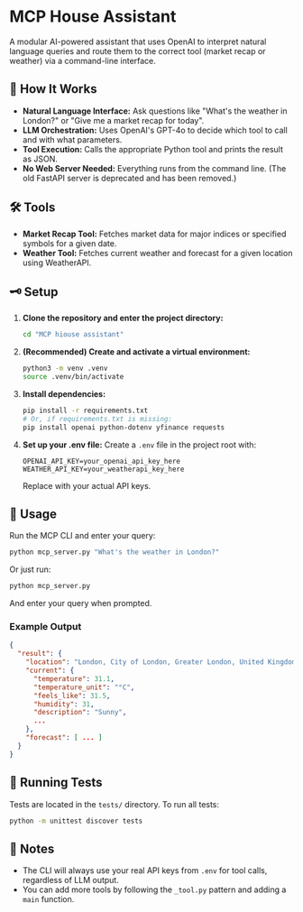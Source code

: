 # MCP House Assistant

A modular AI-powered assistant that uses OpenAI to interpret natural language queries and route them to the correct tool (market recap or weather) via a command-line interface.

## 🚀 How It Works
- **Natural Language Interface:** Ask questions like "What's the weather in London?" or "Give me a market recap for today".
- **LLM Orchestration:** Uses OpenAI's GPT-4o to decide which tool to call and with what parameters.
- **Tool Execution:** Calls the appropriate Python tool and prints the result as JSON.
- **No Web Server Needed:** Everything runs from the command line. (The old FastAPI server is deprecated and has been removed.)

## 🛠️ Tools
- **Market Recap Tool:** Fetches market data for major indices or specified symbols for a given date.
- **Weather Tool:** Fetches current weather and forecast for a given location using WeatherAPI.

## 🗝️ Setup
1. **Clone the repository and enter the project directory:**
   ```bash
   cd "MCP hiouse assistant"
   ```
2. **(Recommended) Create and activate a virtual environment:**
   ```bash
   python3 -m venv .venv
   source .venv/bin/activate
   ```
3. **Install dependencies:**
   ```bash
   pip install -r requirements.txt
   # Or, if requirements.txt is missing:
   pip install openai python-dotenv yfinance requests
   ```
4. **Set up your .env file:**
   Create a `.env` file in the project root with:
   ```
   OPENAI_API_KEY=your_openai_api_key_here
   WEATHER_API_KEY=your_weatherapi_key_here
   ```
   Replace with your actual API keys.

## 🏃 Usage
Run the MCP CLI and enter your query:
```bash
python mcp_server.py "What's the weather in London?"
```
Or just run:
```bash
python mcp_server.py
```
And enter your query when prompted.

### Example Output
```json
{
  "result": {
    "location": "London, City of London, Greater London, United Kingdom",
    "current": {
      "temperature": 31.1,
      "temperature_unit": "°C",
      "feels_like": 31.5,
      "humidity": 31,
      "description": "Sunny",
      ...
    },
    "forecast": [ ... ]
  }
}
```

## 🧪 Running Tests
Tests are located in the `tests/` directory. To run all tests:
```bash
python -m unittest discover tests
```

## 📝 Notes
- The CLI will always use your real API keys from `.env` for tool calls, regardless of LLM output.
- You can add more tools by following the `_tool.py` pattern and adding a `main` function.
